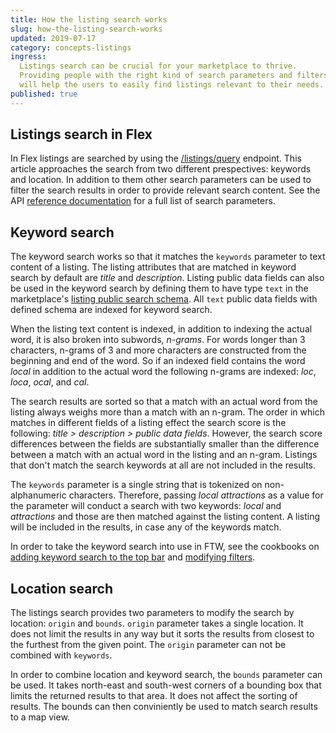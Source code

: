 ```yaml
---
title: How the listing search works
slug: how-the-listing-search-works
updated: 2019-07-17
category: concepts-listings
ingress:
  Listings search can be crucial for your marketplace to thrive.
  Providing people with the right kind of search parameters and filters
  will help the users to easily find listings relevant to their needs.
published: true
---
```


## Listings search in Flex

In Flex listings are searched by using the
[/listings/query](https://www.sharetribe.com/api-reference/marketplace.html#query-listings)
endpoint. This article approaches the search from two different
prespectives: keywords and location. In addition to them other search
parameters can be used to filter the search results in order to provide
relevant search content. See the API
[reference documentation](https://www.sharetribe.com/api-reference/marketplace.html#query-listings)
for a full list of search parameters.

## Keyword search

The keyword search works so that it matches the `keywords` parameter to
text content of a listing. The listing attributes that are matched in
keyword search by default are _title_ and _description_. Listing public
data fields can also be used in the keyword search by defining them to
have type `text` in the marketplace's
[listing public search schema](/references/extended-data/#search-schema).
All `text` public data fields with defined schema are indexed for
keyword search.

When the listing text content is indexed, in addition to indexing the
actual word, it is also broken into subwords, _n-grams_. For words
longer than 3 characters, n-grams of 3 and more characters are
constructed from the beginning and end of the word. So if an indexed
field contains the word _local_ in addition to the actual word the
following n-grams are indexed: _loc_, _loca_, _ocal_, and _cal_.

The search results are sorted so that a match with an actual word from
the listing always weighs more than a match with an n-gram. The order in
which matches in different fields of a listing effect the search score
is the following: _title > description > public data fields_. However,
the search score differences between the fields are substantially
smaller than the difference between a match with an actual word in the
listing and an n-gram. Listings that don't match the search keywords at
all are not included in the results.

The `keywords` parameter is a single string that is tokenized on
non-alphanumeric characters. Therefore, passing _local attractions_ as a
value for the parameter will conduct a search with two keywords: _local_
and _attractions_ and those are then matched against the listing
content. A listing will be included in the results, in case any of the
keywords match.

In order to take the keyword search into use in FTW, see the cookbooks
on
[adding keyword search to the top bar](/howto-search/use-keyword-search-in-topbar/)
and [modifying filters](/howto-search/change-search-filters-in-ftw/).

## Location search

The listings search provides two parameters to modify the search by
location: `origin` and `bounds`. `origin` parameter takes a single
location. It does not limit the results in any way but it sorts the
results from closest to the furthest from the given point. The `origin`
parameter can not be combined with `keywords`.

In order to combine location and keyword search, the `bounds` parameter
can be used. It takes north-east and south-west corners of a bounding
box that limits the returned results to that area. It does not affect
the sorting of results. The bounds can then conviniently be used to
match search results to a map view.
